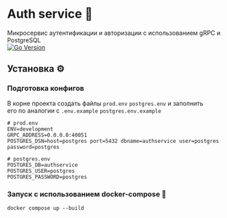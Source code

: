 # Auth service 🔐
Микросервис аутентификации и авторизации с использованием gRPC и PostgreSQL   
[![Go Version](https://img.shields.io/badge/go-1.24+-blue)](https://golang.org/)

## Установка ⚙️
### Подготовка конфигов
В корне проекта создать файлы `prod.env` `postgres.env` и заполнить   
его по аналогии с `.env.example` `postgres.env.example`

```env
# prod.env
ENV=development
GRPC_ADDRESS=0.0.0.0:40051
POSTGRES_DSN=host=postgres port=5432 dbname=authservice user=postgres password=postgres
```

```env
# postgres.env
POSTGRES_DB=authservice
POSTGRES_USER=postgres
POSTGRES_PASSWORD=postgres
```


### Запуск с использованием docker-compose 🐳

```shell
docker compose up --build
```


